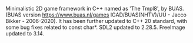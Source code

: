 Minimalistic 2D game framework in C++ named as 'The Tmpl8', by BUAS. (BUAS version https://www.buas.nl/games IGAD/BUAS(NHTV)/UU - Jacco Bikker - 2006-2020). It has been further updated to C++ 20 standard, with some bug fixes related to const char*. SDL2 updated to 2.28.5. FreeImage updated to 3.14. 
